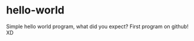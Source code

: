 # hello-world
Simple hello world program, what did you expect? First program on github! XD

<Add commit here for safe keeping>
